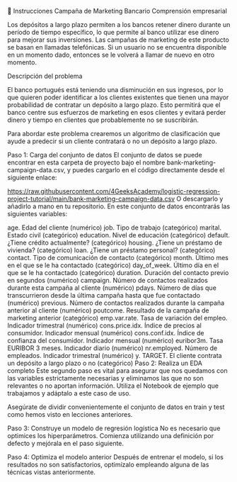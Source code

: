 📝 Instrucciones Campaña de Marketing Bancario Comprensión empresarial

Los depósitos a largo plazo permiten a los bancos retener dinero durante un período de tiempo específico, lo que permite al banco utilizar ese dinero para mejorar sus inversiones. Las campañas de marketing de este producto se basan en llamadas telefónicas. Si un usuario no se encuentra disponible en un momento dado, entonces se le volverá a llamar de nuevo en otro momento.

Descripción del problema

El banco portugués está teniendo una disminución en sus ingresos, por lo que quieren poder identificar a los clientes existentes que tienen una mayor probabilidad de contratar un depósito a largo plazo. Esto permitirá que el banco centre sus esfuerzos de marketing en esos clientes y evitará perder dinero y tiempo en clientes que probablemente no se suscribirán.

Para abordar este problema crearemos un algoritmo de clasificación que ayude a predecir si un cliente contratará o no un depósito a largo plazo.

Paso 1: Carga del conjunto de datos El conjunto de datos se puede encontrar en esta carpeta de proyecto bajo el nombre bank-marketing-campaign-data.csv, y puedes cargarlo en el código directamente desde el siguiente enlace:

https://raw.githubusercontent.com/4GeeksAcademy/logistic-regression-project-tutorial/main/bank-marketing-campaign-data.csv O descargarlo y añadirlo a mano en tu repositorio. En este conjunto de datos encontrarás las siguientes variables:

age. Edad del cliente (numérico)
job. Tipo de trabajo (categórico)
marital. Estado civil (categórico)
education. Nivel de educación (categórico)
default. ¿Tiene crédito actualmente? (categórico)
housing. ¿Tiene un préstamo de vivienda? (categórico)
loan. ¿Tiene un préstamo personal? (categórico)
contact. Tipo de comunicación de contacto (categórico)
month. Último mes en el que se le ha contactado (categórico)
day_of_week. Último día en el que se le ha contactado (categórico)
duration. Duración del contacto previo en segundos (numérico)
campaign. Número de contactos realizados durante esta campaña al cliente (numérico)
pdays. Número de días que transcurrieron desde la última campaña hasta que fue contactado (numérico)
previous. Número de contactos realizados durante la campaña anterior al cliente (numérico)
poutcome. Resultado de la campaña de marketing anterior (categórico)
emp.var.rate. Tasa de variación del empleo. Indicador trimestral (numérico)
cons.price.idx. Índice de precios al consumidor. Indicador mensual (numérico)
cons.conf.idx. Índice de confianza del consumidor. Indicador mensual (numérico)
euribor3m. Tasa EURIBOR 3 meses. Indicador diario (numérico)
nr.employed. Número de empleados. Indicador trimestral (numérico)
y. TARGET. El cliente contrata un depósito a largo plazo o no (categórico)
Paso 2: Realiza un EDA completo Este segundo paso es vital para asegurar que nos quedamos con las variables estrictamente necesarias y eliminamos las que no son relevantes o no aportan información. Utiliza el Notebook de ejemplo que trabajamos y adáptalo a este caso de uso.

Asegúrate de dividir convenientemente el conjunto de datos en train y test como hemos visto en lecciones anteriores.

Paso 3: Construye un modelo de regresión logística No es necesario que optimices los hiperparámetros. Comienza utilizando una definición por defecto y mejórala en el paso siguiente.

Paso 4: Optimiza el modelo anterior Después de entrenar el modelo, si los resultados no son satisfactorios, optimízalo empleando alguna de las técnicas vistas anteriormente.